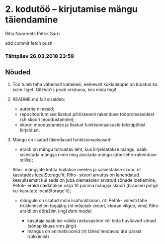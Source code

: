 # 2. kodutöö – kirjutamise mängu täiendamine

Riho Noormets
Petrik Sarri

add
commit
fetch
push

### Tähtpäev 26.03.2018 23:59

## Nõuded

1. Töö tuleb teha vähemalt kahekesi, eelnevalt kokkuleppel on lubatud ka kolm liiget. GitHub'is peab eristuma, kes mida tegi!
1. README.md fail sisaldab:
    * autorite nimesid; 
    * repositooriumisse lisatud pilti/skeemi rakenduse tööprotsessidest (sh skoori moodustamine); 
    * skoori moodustamise ja lisatud funktsionaalsuste tekstipõhist kirjeldust.
1. Mängu on lisatud täiendavad funktsionaalsused:  
    * eraldi on mängu tutvustav leht, kus kirjeldatakse mängu, saab sisestada mängija nime ning alustada mängu (ühe-lehe-rakenduse stiilis); 
	
    Riho- mängijate kohta hoitakse meeles ja salvestakse skoor, nt kasutades [localStorage](https://www.w3schools.com/html/html5_webstorage.asp)'it; 
    Riho- skoori arvutus on lahendatud keerulisemalt kui seda on juba olemasolev arvatud sõnade loetlemine; 
    Petrik- eraldi näidatakse välja 10 parima mängija skoori (brauseri põhjal kui kasutate localStorage'it); 
	
    * mängule on lisatud mõni lisafunktsioon, nt:
        Petrik- valesti tähe trükkimisel on tagajärg (nt mõjutab skoori, ekraan vilgub, vms)
        Riho- eraldi on öörežiim (ingl *dark mode*)
		
		* kasutaja saab ise valida raskusastme või teda huvitavad sõnad (sõnapikkuse vms järgi)
        * mängus on animatsioonid (nt tähed lendavad ära pärast trükkimist)